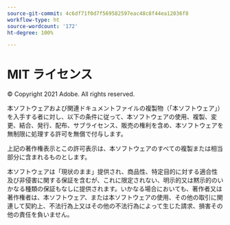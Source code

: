 ```yaml
---
source-git-commit: 4c6df71f0d7f569582597eac48c8f44ea12036f8
workflow-type: ht
source-wordcount: '172'
ht-degree: 100%

---
```

# MIT ライセンス

© Copyright 2021 Adobe. All rights reserved.

本ソフトウェアおよび関連ドキュメントファイルの複製物（「本ソフトウェア」）を入手する者に対し、以下の条件に従って、本ソフトウェアの使用、複製、変更、結合、発行、配布、サブライセンス、販売の権利を含め、本ソフトウェアを無制限に処理する許可を無償で付与します。

上記の著作権表示とこの許可表示は、本ソフトウェアのすべての複製または相当部分に含まれるものとします。

本ソフトウェアは「現状のまま」提供され、商品性、特定目的に対する適合性及び非侵害に関する保証を含むが、これに限定されない、明示的又は黙示的のいかなる種類の保証もなしに提供されます。いかなる場合においても、著作者又は著作権者は、本ソフトウェア、または本ソフトウェアの使用、その他の取引に関連して契約上、不法行為上又はその他の不法行為によって生じた請求、損害その他の責任を負いません。
